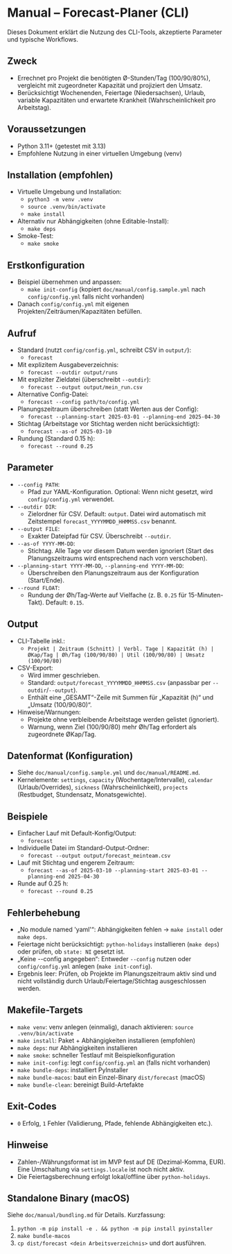 # Manual – Forecast-Planer (CLI)

Dieses Dokument erklärt die Nutzung des CLI-Tools, akzeptierte Parameter und typische Workflows.

## Zweck
- Errechnet pro Projekt die benötigten Ø-Stunden/Tag (100/90/80%), vergleicht mit zugeordneter Kapazität und projiziert den Umsatz.
- Berücksichtigt Wochenenden, Feiertage (Niedersachsen), Urlaub, variable Kapazitäten und erwartete Krankheit (Wahrscheinlichkeit pro Arbeitstag).

## Voraussetzungen
- Python 3.11+ (getestet mit 3.13)
- Empfohlene Nutzung in einer virtuellen Umgebung (venv)

## Installation (empfohlen)
- Virtuelle Umgebung und Installation:
  - `python3 -m venv .venv`
  - `source .venv/bin/activate`
  - `make install`
- Alternativ nur Abhängigkeiten (ohne Editable-Install):
  - `make deps`
- Smoke-Test:
  - `make smoke`

## Erstkonfiguration
- Beispiel übernehmen und anpassen:
  - `make init-config` (kopiert `doc/manual/config.sample.yml` nach `config/config.yml` falls nicht vorhanden)
- Danach `config/config.yml` mit eigenen Projekten/Zeiträumen/Kapazitäten befüllen.

## Aufruf
- Standard (nutzt `config/config.yml`, schreibt CSV in `output/`):
  - `forecast`
- Mit explizitem Ausgabeverzeichnis:
  - `forecast --outdir output/runs`
- Mit expliziter Zieldatei (überschreibt `--outdir`):
  - `forecast --output output/mein_run.csv`
- Alternative Config-Datei:
  - `forecast --config path/to/config.yml`
- Planungszeitraum überschreiben (statt Werten aus der Config):
  - `forecast --planning-start 2025-03-01 --planning-end 2025-04-30`
- Stichtag (Arbeitstage vor Stichtag werden nicht berücksichtigt):
  - `forecast --as-of 2025-03-10`
- Rundung (Standard 0.15 h):
  - `forecast --round 0.25`

## Parameter
- `--config PATH`:
  - Pfad zur YAML-Konfiguration. Optional: Wenn nicht gesetzt, wird `config/config.yml` verwendet.
- `--outdir DIR`:
  - Zielordner für CSV. Default: `output`. Datei wird automatisch mit Zeitstempel `forecast_YYYYMMDD_HHMMSS.csv` benannt.
- `--output FILE`:
  - Exakter Dateipfad für CSV. Überschreibt `--outdir`.
- `--as-of YYYY-MM-DD`:
  - Stichtag. Alle Tage vor diesem Datum werden ignoriert (Start des Planungszeitraums wird entsprechend nach vorn verschoben).
- `--planning-start YYYY-MM-DD`, `--planning-end YYYY-MM-DD`:
  - Überschreiben den Planungszeitraum aus der Konfiguration (Start/Ende).
- `--round FLOAT`:
  - Rundung der Øh/Tag-Werte auf Vielfache (z. B. `0.25` für 15-Minuten-Takt). Default: `0.15`.

## Output
- CLI-Tabelle inkl.:
  - `Projekt | Zeitraum (Schnitt) | Verbl. Tage | Kapazität (h) | ØKap/Tag | Øh/Tag (100/90/80) | Util (100/90/80) | Umsatz (100/90/80)`
- CSV-Export:
  - Wird immer geschrieben.
  - Standard: `output/forecast_YYYYMMDD_HHMMSS.csv` (anpassbar per `--outdir`/`--output`).
  - Enthält eine „GESAMT“-Zeile mit Summen für „Kapazität (h)“ und „Umsatz (100/90/80)“.
- Hinweise/Warnungen:
  - Projekte ohne verbleibende Arbeitstage werden gelistet (ignoriert).
  - Warnung, wenn Ziel (100/90/80) mehr Øh/Tag erfordert als zugeordnete ØKap/Tag.

## Datenformat (Konfiguration)
- Siehe `doc/manual/config.sample.yml` und `doc/manual/README.md`.
- Kernelemente: `settings`, `capacity` (Wochentage/Intervalle), `calendar` (Urlaub/Overrides), `sickness` (Wahrscheinlichkeit), `projects` (Restbudget, Stundensatz, Monatsgewichte).

## Beispiele
- Einfacher Lauf mit Default-Konfig/Output:
  - `forecast`
- Individuelle Datei im Standard-Output-Ordner:
  - `forecast --output output/forecast_meinteam.csv`
- Lauf mit Stichtag und engerem Zeitraum:
  - `forecast --as-of 2025-03-10 --planning-start 2025-03-01 --planning-end 2025-04-30`
- Runde auf 0.25 h:
  - `forecast --round 0.25`

## Fehlerbehebung
- „No module named 'yaml'“: Abhängigkeiten fehlen → `make install` oder `make deps`.
- Feiertage nicht berücksichtigt: `python-holidays` installieren (`make deps`) oder prüfen, ob `state: NI` gesetzt ist.
- „Keine --config angegeben“: Entweder `--config` nutzen oder `config/config.yml` anlegen (`make init-config`).
- Ergebnis leer: Prüfen, ob Projekte im Planungszeitraum aktiv sind und nicht vollständig durch Urlaub/Feiertage/Stichtag ausgeschlossen werden.

## Makefile-Targets
- `make venv`: venv anlegen (einmalig), danach aktivieren: `source .venv/bin/activate`
- `make install`: Paket + Abhängigkeiten installieren (empfohlen)
- `make deps`: nur Abhängigkeiten installieren
- `make smoke`: schneller Testlauf mit Beispielkonfiguration
- `make init-config`: legt `config/config.yml` an (falls nicht vorhanden)
 - `make bundle-deps`: installiert PyInstaller
 - `make bundle-macos`: baut ein Einzel-Binary `dist/forecast` (macOS)
 - `make bundle-clean`: bereinigt Build-Artefakte

## Exit-Codes
- `0` Erfolg, `1` Fehler (Validierung, Pfade, fehlende Abhängigkeiten etc.).

## Hinweise
- Zahlen-/Währungsformat ist im MVP fest auf DE (Dezimal-Komma, EUR). Eine Umschaltung via `settings.locale` ist noch nicht aktiv.
- Die Feiertagsberechnung erfolgt lokal/offline über `python-holidays`.

## Standalone Binary (macOS)
Siehe `doc/manual/bundling.md` für Details. Kurzfassung:
1) `python -m pip install -e . && python -m pip install pyinstaller`
2) `make bundle-macos`
3) `cp dist/forecast <dein Arbeitsverzeichnis>` und dort ausführen.
